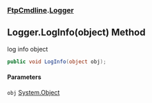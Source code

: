 ### [FtpCmdline](FtpCmdline.md 'FtpCmdline').[Logger](Logger.md 'FtpCmdline.Logger')

## Logger.LogInfo(object) Method

log info object

```csharp
public void LogInfo(object obj);
```
#### Parameters

<a name='FtpCmdline.Logger.LogInfo(object).obj'></a>

`obj` [System.Object](https://docs.microsoft.com/en-us/dotnet/api/System.Object 'System.Object')